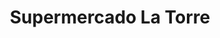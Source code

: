 ---
title: "Supermercado La Torre"
url: /puerto-de-san-jose/supermercado-la-torre/
shop: Supermarkt
---